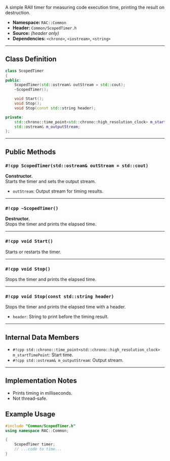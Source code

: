 A simple RAII timer for measuring code execution time, printing the result on destruction.

- **Namespace:** `RAC::Common`
- **Header:** `Common/ScopedTimer.h`
- **Source:** *(header only)*
- **Dependencies:** `<chrono>`, `<iostream>`, `<string>`

---

## Class Definition

```cpp
class ScopedTimer
{
public:
    ScopedTimer(std::ostream& outStream = std::cout);
    ~ScopedTimer();

    void Start();
    void Stop();
    void Stop(const std::string header);

private:
    std::chrono::time_point<std::chrono::high_resolution_clock> m_startTimePoint;
    std::ostream& m_outputStream;
};
```

---

## Public Methods

### `#!cpp ScopedTimer(std::ostream& outStream = std::cout)`
**Constructor.**  
Starts the timer and sets the output stream.
- `outStream`: Output stream for timing results.

---

### `#!cpp ~ScopedTimer()`
**Destructor.**  
Stops the timer and prints the elapsed time.

---

### `#!cpp void Start()`
Starts or restarts the timer.

---

### `#!cpp void Stop()`
Stops the timer and prints the elapsed time.

---

### `#!cpp void Stop(const std::string header)`
Stops the timer and prints the elapsed time with a header.
- `header`: String to print before the timing result.

---

## Internal Data Members

- `#!cpp std::chrono::time_point<std::chrono::high_resolution_clock> m_startTimePoint`: Start time.
- `#!cpp std::ostream& m_outputStream`: Output stream.

---

## Implementation Notes

- Prints timing in milliseconds.
- Not thread-safe.

## Example Usage

```cpp
#include "Common/ScopedTimer.h"
using namespace RAC::Common;

{
    ScopedTimer timer;
    // ...code to time...
}
```
